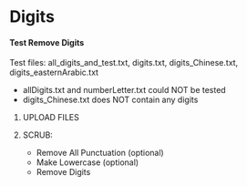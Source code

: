 Digits
=======

#### Test Remove Digits 

Test files: all_digits_and_test.txt, digits.txt, digits_Chinese.txt,
            digits_easternArabic.txt

- allDigits.txt and numberLetter.txt could NOT be tested
- digits_Chinese.txt does NOT contain any digits

1. UPLOAD FILES

2. SCRUB: 
    - Remove All Punctuation (optional)
    - Make Lowercase (optional)
    - Remove Digits

